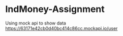 # IndMoney-Assignment

Using mock api to show data
https://63171e42cb0d40bc414c86cc.mockapi.io/user
